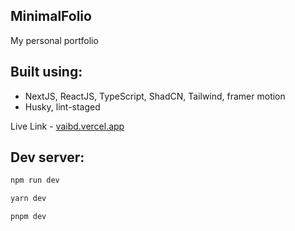 ## MinimalFolio
My personal portfolio

## Built using:
 - NextJS, ReactJS, TypeScript, ShadCN, Tailwind, framer motion
 - Husky, lint-staged

Live Link - [vaibd.vercel.app](http://vaibd.vercel.app/)

## Dev server:
```bash
npm run dev
```

```bash
yarn dev
```

```bash
pnpm dev
```

